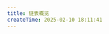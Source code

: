 ```yaml
---
title: 链表概览
createTime: 2025-02-10 18:11:41
---
```


<ImageCard
  image="http://img.skydrift.cn/1739459981.png"
  title="过目不忘的链表逆序"
  description="链表的逆序是入门内容，但是其实不好理解，这里提供一个过目不忘的逆序理解记忆方式"
  href="20250213_never_forget_link_reverse"
  author="jojo"
  date="2025-02-13"
/>